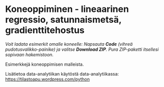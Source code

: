 # Koneoppiminen - lineaarinen regressio, satunnaismetsä, gradienttitehostus

*Voit ladata esimerkit omalle koneelle: Napsauta **Code** (vihreä pudotusvalikko-painike) ja valitse **Download ZIP**. Pura ZIP-paketti itsellesi sopivaan hakemistoon.*

Esimerkkejä koneoppimisen malleista.

Lisätietoa data-analytiikan käytöstä data-analytiikassa: https://tilastoapu.wordpress.com/python
